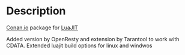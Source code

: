 # Description

[Conan.io](https://conan.io) package for [LuaJIT](http://luajit.org/)

Added version by OpenResty and extension by Tarantool to work with CDATA.
Extended luajit build options for linux and windwos